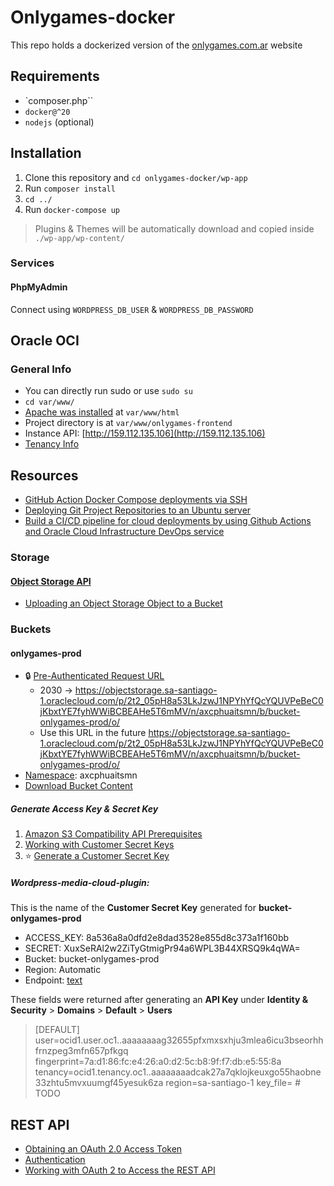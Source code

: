 # Onlygames-docker

This repo holds a dockerized version of the [onlygames.com.ar](https://onlygames.com.ar) website

## Requirements

- `composer.php``
- `docker@^20`
- `nodejs` (optional)

## Installation

1. Clone this repository and `cd onlygames-docker/wp-app`
2. Run `composer install`
3. `cd ../`
4. Run `docker-compose up`

> Plugins & Themes will be automatically download and copied inside `./wp-app/wp-content/`

### Services

#### PhpMyAdmin

Connect using `WORDPRESS_DB_USER` & `WORDPRESS_DB_PASSWORD`


## Oracle OCI

### General Info

- You can directly run sudo or use `sudo su`
- `cd var/www/`
- [Apache was installed](https://docs.oracle.com/en-us/iaas/developer-tutorials/tutorials/apache-on-ubuntu/01oci-ubuntu-apache-summary.htm) at `var/www/html`
- Project directory is at `var/www/onlygames-frontend`
- Instance API: [http://159.112.135.106](http://159.112.135.106)
- [Tenancy Info](https://cloud.oracle.com/tenancy?region=sa-santiago-1)

## Resources

- [GitHub Action Docker Compose deployments via SSH](https://docs.servicestack.net/ssh-docker-compose-deploment#leveraging-github-container-registry)
- [Deploying Git Project Repositories to an Ubuntu server](https://gist.github.com/WesThorburn/9ac3fb5713b85e31714d9e9052e8d19c)
- [Build a CI/CD pipeline for cloud deployments by using Github Actions and Oracle Cloud Infrastructure DevOps service](https://docs.oracle.com/en/solutions/cicd-pipe-github-act-oci-devops/index.html#GUID-FA763875-4F7C-4753-A126-54CDC4791668)


### Storage

#### [Object Storage API](https://docs.oracle.com/en-us/iaas/api/#/en/objectstorage/20160918/Bucket/)

- [Uploading an Object Storage Object to a Bucket](https://docs.oracle.com/en-us/iaas/Content/Object/Tasks/managingobjects_topic-To_upload_objects_to_a_bucket.htm)


### Buckets

#### onlygames-prod

- 🔒 [Pre-Authenticated Request URL](https://docs.oracle.com/en-us/iaas/api/#/en/objectstorage/20160918/PreauthenticatedRequest/)
    - 2030 -> https://objectstorage.sa-santiago-1.oraclecloud.com/p/2t2_05pH8a53LkJzwJ1NPYhYfQcYQUVPeBeC0jKbxtYE7fyhWWiBCBEAHe5T6mMV/n/axcphuaitsmn/b/bucket-onlygames-prod/o/
    - Use this URL in the future https://objectstorage.sa-santiago-1.oraclecloud.com/p/2t2_05pH8a53LkJzwJ1NPYhYfQcYQUVPeBeC0jKbxtYE7fyhWWiBCBEAHe5T6mMV/n/axcphuaitsmn/b/bucket-onlygames-prod/o/
- [Namespace](https://cloud.oracle.com/object-storage/buckets/axcphuaitsmn/bucket-onlygames-prod/objects?region=sa-santiago-1): axcphuaitsmn
- [Download Bucket Content](https://docs.oracle.com/en-us/iaas/Content/Object/Tasks/bulk-download-object.htm)

##### Generate Access Key & Secret Key

1. [Amazon S3 Compatibility API Prerequisites](https://docs.oracle.com/en-us/iaas/Content/Object/Tasks/s3compatibleapi.htm#Amazon_S3_Compatibility_API)
2. [Working with Customer Secret Keys](https://docs.oracle.com/en-us/iaas/Content/Identity/Tasks/managingcredentials.htm#Working2)
3. ⭐️ [Generate a Customer Secret Key](https://docs.oracle.com/en-us/iaas/Content/Identity/Tasks/managingcredentials.htm#create-secret-key)

##### Wordpress-media-cloud-plugin:

This is the name of the **Customer Secret Key** generated for **bucket-onlygames-prod**

- ACCESS_KEY: 8a536a8a0dfd2e8dad3528e855d8c373a1f160bb
- SECRET: XuxSeRAl2w2ZiTyGtmigPr94a6WPL3B44XRSQ9k4qWA=
- Bucket: bucket-onlygames-prod
- Region: Automatic
- Endpoint: [text](https://axcphuaitsmn.compat.objectstorage.sa-santiago-1.oraclecloud.com)

These fields were returned after generating an **API Key** under **Identity & Security** > **Domains** > **Default** > **Users**

> [DEFAULT]
> user=ocid1.user.oc1..aaaaaaaag32655pfxmxsxhju3mlea6icu3bseorhhfrnzpeg3mfn657pfkgq
> fingerprint=7a:d1:86:fc:e4:26:a0:d2:5c:b8:9f:f7:db:e5:55:8a
> tenancy=ocid1.tenancy.oc1..aaaaaaaadcak27a7qklojkeuxgo55haobne33zhtu5mvxuumgf45yesuk6za
> region=sa-santiago-1
> key_file=<path to your private keyfile> # TODO

## REST API

- [Obtaining an OAuth 2.0 Access Token](https://docs.oracle.com/en-us/iaas/Content/Identity/Tasks/managingcredentials.htm)
- [Authentication](https://docs.oracle.com/en/cloud/paas/identity-cloud/rest-api/op-oauth2-v1-token-post.html)
- [Working with OAuth 2 to Access the REST API](https://docs.oracle.com/en/cloud/paas/identity-cloud/rest-api/OATOAuthClientWebApp.html)

